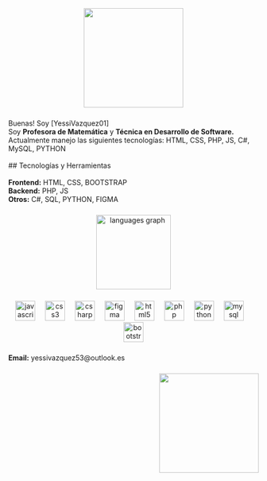 <div align="center">
  <img height="200" src="https://i.pinimg.com/736x/7a/8c/a0/7a8ca0fd9bedaf48a6e2bbd57bc5468e.jpg"  />
</div>

###

<p align="left">Buenas! Soy [YessiVazquez01] <br>Soy <b>Profesora de Matemática</b> y <b>Técnica en Desarrollo de Software.</b> Actualmente manejo las siguientes tecnologías: HTML, CSS, PHP, JS, C#, MySQL, PYTHON<br><br>## Tecnologías y Herramientas<br><br><b>Frontend:</b> HTML, CSS, BOOTSTRAP<br><b>Backend:</b> PHP, JS<br> <strong>Otros:</strong> C#, SQL, PYTHON, FIGMA</p>

###

<div align="center">
  <img src="https://github-readme-stats.vercel.app/api/top-langs?username=YessiVazquez01&locale=en&hide_title=false&layout=compact&card_width=320&langs_count=5&theme=dracula&hide_border=false&order=2" height="150" alt="languages graph"  />
</div>

###

<div align="center">
  <img src="https://cdn.jsdelivr.net/gh/devicons/devicon/icons/javascript/javascript-original.svg" height="40" alt="javascript logo"  />
  <img width="12" />
  <img src="https://cdn.jsdelivr.net/gh/devicons/devicon/icons/css3/css3-original.svg" height="40" alt="css3 logo"  />
  <img width="12" />
  <img src="https://cdn.jsdelivr.net/gh/devicons/devicon/icons/csharp/csharp-original.svg" height="40" alt="csharp logo"  />
  <img width="12" />
  <img src="https://cdn.jsdelivr.net/gh/devicons/devicon/icons/figma/figma-original.svg" height="40" alt="figma logo"  />
  <img width="12" />
  <img src="https://cdn.jsdelivr.net/gh/devicons/devicon/icons/html5/html5-original.svg" height="40" alt="html5 logo"  />
  <img width="12" />
  <img src="https://cdn.jsdelivr.net/gh/devicons/devicon/icons/php/php-original.svg" height="40" alt="php logo"  />
  <img width="12" />
  <img src="https://cdn.jsdelivr.net/gh/devicons/devicon/icons/python/python-original.svg" height="40" alt="python logo"  />
  <img width="12" />
  <img src="https://cdn.jsdelivr.net/gh/devicons/devicon/icons/mysql/mysql-original.svg" height="40" alt="mysql logo"  />
  <img width="12" />
  <img src="https://cdn.jsdelivr.net/gh/devicons/devicon/icons/bootstrap/bootstrap-original.svg" height="40" alt="bootstrap logo"  />
</div>

###

<p align="left"><b>Email:</b> yessivazquez53@outlook.es</p>

###

<div align="right">
  <img height="200" src="https://i.pinimg.com/736x/e6/aa/dd/e6aaddc4d750ab2177941fa6216d921c.jpg"  />
</div>

###
